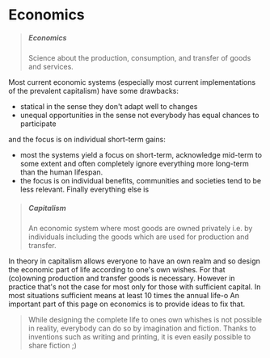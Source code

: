 # Economics


> ##### Economics
> Science about the production, consumption, and transfer of goods and services.

Most current economic systems (especially most current implementations of the prevalent capitalism) have some drawbacks:
*  statical in the sense they don't adapt well to changes
*  unequal opportunities in the sense not everybody has equal chances to participate

and the focus is on individual short-term gains:
*  most the systems yield a focus on short-term, acknowledge mid-term to some extent and often completely ignore everything more long-term than the human lifespan. 
*   the focus is on individual benefits, communities and societies tend to be less relevant. Finally everything else is

> ##### Capitalism
> An economic system where most goods are owned privately i.e. by individuals including the goods which are used for production and transfer.

In theory in capitalism allows everyone to have an own realm and so design the economic part of life according to one's own wishes. For that (co)owning production and transfer goods is necessary. However in practice that's not the case for most only for those with sufficient capital. In most situations sufficient means at least 10 times the annual life-o An important part of this page on economics is to provide ideas to fix that. 

> While designing the complete life to ones own whishes is not possible in reality, everybody can do so by imagination and fiction. Thanks to inventions such as writing and printing, it is even easily possible to share fiction ;) 
